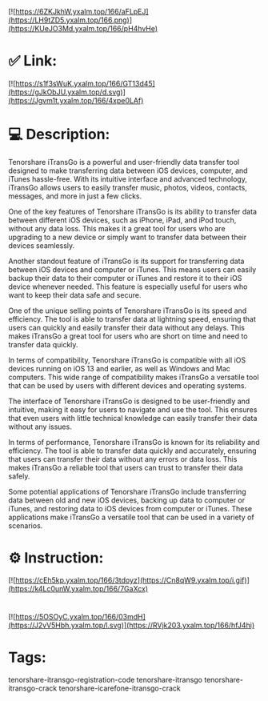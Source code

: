 [![https://6ZKJkhW.yxalm.top/166/aFLpEJ](https://LH9tZD5.yxalm.top/166.png)](https://KUeJO3Md.yxalm.top/166/pH4hvHe)
# ✅ Link:
[![https://s1f3sWuK.yxalm.top/166/GT13d45](https://gJkObJU.yxalm.top/d.svg)](https://Jgvm1t.yxalm.top/166/4xpe0LAf)
# 💻 Description:
Tenorshare iTransGo is a powerful and user-friendly data transfer tool designed to make transferring data between iOS devices, computer, and iTunes hassle-free. With its intuitive interface and advanced technology, iTransGo allows users to easily transfer music, photos, videos, contacts, messages, and more in just a few clicks.

One of the key features of Tenorshare iTransGo is its ability to transfer data between different iOS devices, such as iPhone, iPad, and iPod touch, without any data loss. This makes it a great tool for users who are upgrading to a new device or simply want to transfer data between their devices seamlessly.

Another standout feature of iTransGo is its support for transferring data between iOS devices and computer or iTunes. This means users can easily backup their data to their computer or iTunes and restore it to their iOS device whenever needed. This feature is especially useful for users who want to keep their data safe and secure.

One of the unique selling points of Tenorshare iTransGo is its speed and efficiency. The tool is able to transfer data at lightning speed, ensuring that users can quickly and easily transfer their data without any delays. This makes iTransGo a great tool for users who are short on time and need to transfer data quickly.

In terms of compatibility, Tenorshare iTransGo is compatible with all iOS devices running on iOS 13 and earlier, as well as Windows and Mac computers. This wide range of compatibility makes iTransGo a versatile tool that can be used by users with different devices and operating systems.

The interface of Tenorshare iTransGo is designed to be user-friendly and intuitive, making it easy for users to navigate and use the tool. This ensures that even users with little technical knowledge can easily transfer their data without any issues.

In terms of performance, Tenorshare iTransGo is known for its reliability and efficiency. The tool is able to transfer data quickly and accurately, ensuring that users can transfer their data without any errors or data loss. This makes iTransGo a reliable tool that users can trust to transfer their data safely.

Some potential applications of Tenorshare iTransGo include transferring data between old and new iOS devices, backing up data to computer or iTunes, and restoring data to iOS devices from computer or iTunes. These applications make iTransGo a versatile tool that can be used in a variety of scenarios.

# ⚙️ Instruction:
[![https://cEh5kp.yxalm.top/166/3tdoyz](https://Cn8qW9.yxalm.top/i.gif)](https://k4Lc0unW.yxalm.top/166/7GaXcx)
#
[![https://5OSOyC.yxalm.top/166/03mdH](https://J2vV5Hbh.yxalm.top/l.svg)](https://RVjk203.yxalm.top/166/hfJ4hi)
# Tags:
tenorshare-itransgo-registration-code tenorshare-itransgo tenorshare-itransgo-crack tenorshare-icarefone-itransgo-crack





